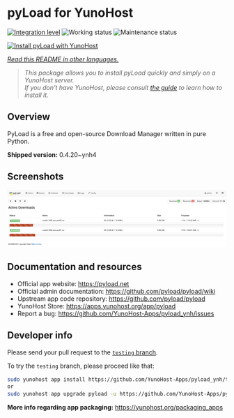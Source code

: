 <!--
N.B.: This README was automatically generated by <https://github.com/YunoHost/apps/tree/master/tools/readme_generator>
It shall NOT be edited by hand.
-->

# pyLoad for YunoHost

[![Integration level](https://dash.yunohost.org/integration/pyload.svg)](https://dash.yunohost.org/appci/app/pyload) ![Working status](https://ci-apps.yunohost.org/ci/badges/pyload.status.svg) ![Maintenance status](https://ci-apps.yunohost.org/ci/badges/pyload.maintain.svg)

[![Install pyLoad with YunoHost](https://install-app.yunohost.org/install-with-yunohost.svg)](https://install-app.yunohost.org/?app=pyload)

*[Read this README in other languages.](./ALL_README.md)*

> *This package allows you to install pyLoad quickly and simply on a YunoHost server.*  
> *If you don't have YunoHost, please consult [the guide](https://yunohost.org/install) to learn how to install it.*

## Overview

PyLoad is a free and open-source Download Manager written in pure Python.


**Shipped version:** 0.4.20~ynh4

## Screenshots

![Screenshot of pyLoad](./doc/screenshots/sample.png)

## Documentation and resources

- Official app website: <https://pyload.net>
- Official admin documentation: <https://github.com/pyload/pyload/wiki>
- Upstream app code repository: <https://github.com/pyload/pyload>
- YunoHost Store: <https://apps.yunohost.org/app/pyload>
- Report a bug: <https://github.com/YunoHost-Apps/pyload_ynh/issues>

## Developer info

Please send your pull request to the [`testing` branch](https://github.com/YunoHost-Apps/pyload_ynh/tree/testing).

To try the `testing` branch, please proceed like that:

```bash
sudo yunohost app install https://github.com/YunoHost-Apps/pyload_ynh/tree/testing --debug
or
sudo yunohost app upgrade pyload -u https://github.com/YunoHost-Apps/pyload_ynh/tree/testing --debug
```

**More info regarding app packaging:** <https://yunohost.org/packaging_apps>
